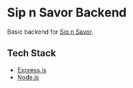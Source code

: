 # Sip n Savor Backend

Basic backend for [Sip n Savor](https://github.com/Szqii/sip-n-savor-fe).


## Tech Stack

- [Express.js](https://expressjs.com/)
- [Node.js](https://nodejs.org/en/)

